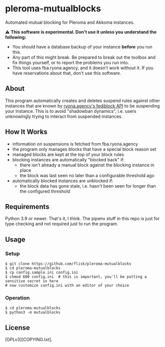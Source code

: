 # pleroma-mutualblocks

Automated mutual blocking for Pleroma and Akkoma instances.

⚠️ **This software is experimental. Don't use it unless you understand the following:**

* You should have a database backup of your instance **before** you run this.
* Any part of this might break. Be prepared to break out the toolbox and fix
  things yourself, or to report the problems you run into.
* This tool uses fba.ryona.agency, and it doesn't work without it. If you have
  reservations about that, don't use this software.

## About

This program automatically creates and deletes suspend rules against other
instances that are known by [ryona.agency's fediblock API][1] to be suspending
your instance. This is to avoid "shadowban dynamics", i.e. users unknowingly
trying to interact from suspended instances.

## How It Works

* information on suspensions is fetched from fba.ryona.agency
* the program only manages blocks that have a special block reason set
* managed blocks are kept at the top of your block rules
* blocking instances are automatically "blocked back" if:
  - there isn't already a manual block against the blocking instance in place
  - the block was last seen no later than a configurable threshold ago
* automatically blocked instances are unblocked if:
  - the block data has gone stale, i.e. hasn't been seen for longer than the
    configured threshold

## Requirements

Python 3.9 or newer. That's it, I think. The pipenv stuff in this repo is just
for type checking and not required just to run the program.

## Usage

### Setup

```
$ git clone https://github.com/flisk/pleroma-mutualblocks
$ cd pleroma-mutualblocks
$ cp config.sample.ini config.ini
$ chmod 600 config.ini  # this is important, you'll be putting a sensitive secret in here
# now customize config.ini with an editor of your choice
```

### Operation

```
$ cd pleroma-mutualblocks
$ python3 -m mutualblocks
```

## License

[GPLv3][COPYING.txt].

[1]: https://fba.ryona.agency/
